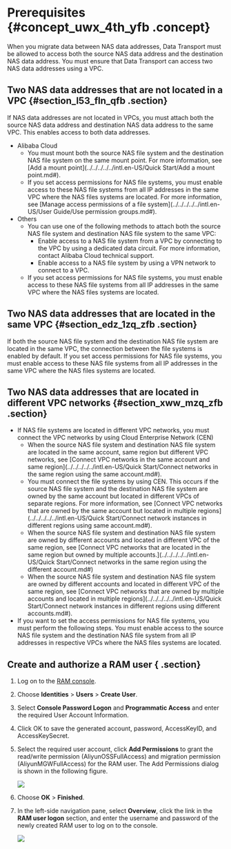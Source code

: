 # Prerequisites {#concept_uwx_4th_yfb .concept}

When you migrate data between NAS data addresses, Data Transport must be allowed to access both the source NAS data address and the destination NAS data address. You must ensure that Data Transport can access two NAS data addresses using a VPC.

## Two NAS data addresses that are not located in a VPC {#section_l53_fln_qfb .section}

If NAS data addresses are not located in VPCs, you must attach both the source NAS data address and destination NAS data address to the same VPC. This enables access to both data addresses.

-   Alibaba Cloud
    -   You must mount both the source NAS file system and the destination NAS file system on the same mount point. For more information, see [Add a mount point](../../../../../intl.en-US/Quick Start/Add a mount point.md#).
    -   If you set access permissions for NAS file systems, you must enable access to these NAS file systems from all IP addresses in the same VPC where the NAS files systems are located. For more information, see [Manage access permissions of a file system](../../../../../intl.en-US/User Guide/Use permission groups.md#).
-   Others
    -   You can use one of the following methods to attach both the source NAS file system and destination NAS file system to the same VPC:
        -   Enable access to a NAS file system from a VPC by connecting to the VPC by using a dedicated data circuit. For more information, contact Alibaba Cloud technical support.
        -   Enable access to a NAS file system by using a VPN network to connect to a VPC.
    -   If you set access permissions for NAS file systems, you must enable access to these NAS file systems from all IP addresses in the same VPC where the NAS files systems are located.

## Two NAS data addresses that are located in the same VPC {#section_edz_1zq_zfb .section}

If both the source NAS file system and the destination NAS file system are located in the same VPC, the connection between the file systems is enabled by default. If you set access permissions for NAS file systems, you must enable access to these NAS file systems from all IP addresses in the same VPC where the NAS files systems are located.

## Two NAS data addresses that are located in different VPC networks {#section_xww_mzq_zfb .section}

-   If NAS file systems are located in different VPC networks, you must connect the VPC networks by using Cloud Enterprise Network \(CEN\)
    -   When the source NAS file system and destination NAS file system are located in the same account, same region but different VPC networks, see [Connect VPC networks in the same account and same region](../../../../../intl.en-US/Quick Start/Connect networks in the same region using the same account.md#).
    -   You must connect the file systems by using CEN. This occurs if the source NAS file system and the destination NAS file system are owned by the same account but located in different VPCs of separate regions. For more information, see [Connect VPC networks that are owned by the same account but located in multiple regions](../../../../../intl.en-US/Quick Start/Connect network instances in different regions using same account.md#).
    -   When the source NAS file system and destination NAS file system are owned by different accounts and located in different VPC of the same region, see [Connect VPC networks that are located in the same region but owned by multiple accounts.](../../../../../intl.en-US/Quick Start/Connect networks in the same region using the different account.md#)
    -   When the source NAS file system and destination NAS file system are owned by different accounts and located in different VPC of the same region, see [Connect VPC networks that are owned by multiple accounts and located in multiple regions](../../../../../intl.en-US/Quick Start/Connect network instances in different regions using different accounts.md#).
-   If you want to set the access permissions for NAS file systems, you must perform the following steps. You must enable access to the source NAS file system and the destination NAS file system from all IP addresses in respective VPCs where the NAS files systems are located.

## Create and authorize a RAM user { .section}

1.  Log on to the [RAM console](https://ram.console.aliyun.com).
2.  Choose **Identities** \> **Users** \> **Create User**.
3.  Select **Console Password Logon** and **Programmatic Access** and enter the required User Account Information.
4.  Click OK to save the generated account, password, AccessKeyID, and AccessKeySecret.
5.  Select the required user account, click **Add Permissions** to grant the read/write permission \(AliyunOSSFullAccess\) and migration permission \(AliyunMGWFullAccess\) for the RAM user. The Add Permissions dialog is shown in the following figure.

    ![](http://static-aliyun-doc.oss-cn-hangzhou.aliyuncs.com/assets/img/40745/155738210521235_en-US.png)

6.  Choose **OK** \> **Finished**.
7.  In the left-side navigation pane, select **Overview**, click the link in the **RAM user logon** section, and enter the username and password of the newly created RAM user to log on to the console.

    ![](http://static-aliyun-doc.oss-cn-hangzhou.aliyuncs.com/assets/img/40745/155738210534662_en-US.png)


